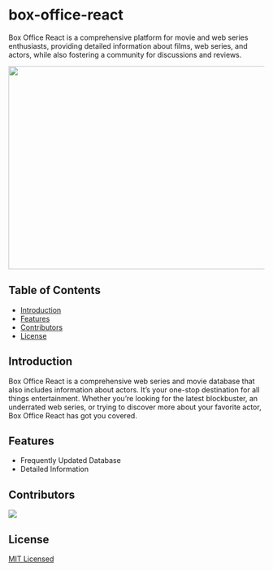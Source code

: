 # box-office-react

Box Office React is a comprehensive platform for movie and web series enthusiasts, providing detailed information about films, web series, and actors, while also fostering a community for discussions and reviews.

<img src="https://i.imgur.com/RxbVFtM.png" width="700" height="400" />


## Table of Contents

- [Introduction](#introduction)
- [Features](#features)
- [Contributors](#contributors)
- [License](#license)


## Introduction
Box Office React is a comprehensive web series and movie database that also includes information about actors. It’s your one-stop destination for all things entertainment. Whether you’re looking for the latest blockbuster, an underrated web series, or trying to discover more about your favorite actor, Box Office React has got you covered.

## Features

- Frequently Updated Database
- Detailed Information

## Contributors

<a href="https://github.com/mohitahlawat2001/box-office-react/graphs/contributors">
  <img src="https://contrib.rocks/image?repo=mohitahlawat2001/box-office-react" />
</a>


## License

[MIT Licensed](https://github.com/Kritika30032002/To-Do-List-Application/blob/main/LICENSE)